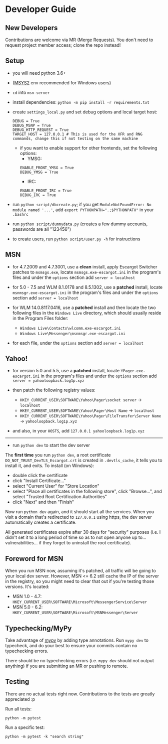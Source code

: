 # Developer Guide

## New Developers

Contributions are welcome via MR (Merge Requests). You don't need to request project member access; clone the repo instead!

## Setup 

- you will need python 3.6+
- ([MSYS2](https://github.com/valtron/llvm-stuff/wiki/Set-up-Windows-dev-environment-with-MSYS2) env recommended for Windows users)
- `cd` into `msn-server`
- install dependencies: `python -m pip install -r requirements.txt`
- create `settings_local.py` and set debug options and local target host:
	```
	DEBUG = True
	DEBUG_MSNP = True
	DEBUG_HTTP_REQUEST = True
	TARGET_HOST = 127.0.0.1 # This is used for the XFR and RNG commands, change this if not testing on the same machine
	```
	- if you want to enable support for other frontends, set the following options:
		- YMSG:
		```
		ENABLE_FRONT_YMSG = True
		DEBUG_YMSG = True
		```
		- IRC:
		```
		ENABLE_FRONT_IRC = True
		DEBUG_IRC = True
		```
- run `python script/dbcreate.py`; if you get `ModuleNotFoundError: No module named '...'`, add `export PYTHONPATH=".;$PYTHONPATH"` in your `.bashrc`
- run `python script/dummydata.py` (creates a few dummy accounts, passwords are all "123456")

- to create users, run `python script/user.py -h` for instructions

## MSN

- for 4.7.2009 and 4.7.3001, use a **clean** install, apply Escargot Switcher patches to `msmsgs.exe`, locate `msmsgs.exe-escargot.ini` in the program's files and under the `options` section add `server = localhost`
- for 5.0 - 7.5 and WLM 8.1.0178 and 8.5.1302, use a **patched** install, locate `msnmsgr.exe-escargot.ini` in the program's files and under the `options` section add `server = localhost`
- for WLM 14.0.8117.0416, use a **patched** install and then locate the two following files in the `Windows Live` directory, which should usually reside in the Program Files folder:
	- `Windows Live\Contacts\wlcomm.exe-escargot.ini`
	- `Windows Live\Messenger\msnmsgr.exe-escargot.ini`
	
- for each file, under the `options` section add `server = localhost`

## Yahoo!

- for version 5.0 and 5.5, use a **patched** install, locate `YPager.exe-escargot.ini` in the program's files and under the `options` section add `server = yahooloopback.log1p.xyz`
- then patch the following registry values:
	- `HKEY_CURRENT_USER\SOFTWARE\Yahoo\Pager\socket server` -> `localhost`
	- `HKEY_CURRENT_USER\SOFTWARE\Yahoo\Pager\Host Name` -> `localhost`
	- `HKEY_CURRENT_USER\SOFTWARE\Yahoo\Pager\FileTransfer\Server Name` -> `yahooloopback.log1p.xyz`

- and also, in your `HOSTS`, add `127.0.0.1 yahooloopback.log1p.xyz`

---

- run `python dev` to start the dev server

The **first time** you run `python dev`, a root certificate `DO_NOT_TRUST_DevTLS_Escargot.crt` is created in `.devtls_cache`,
it tells you to install it, and exits. To install (on Windows):

- double click the certificate
- click "Install Certificate..."
- select "Current User" for "Store Location"
- select "Place all certificates in the following store", click "Browse...", and select "Trusted Root Certification Authorities"
- click "Next" and then "Finish"

Now run `python dev` again, and it should start all the services.
When you visit a domain that's redirected to `127.0.0.1` using https, the dev server automatically creates a certificate.

All generated certificates expire after 30 days for "security" purposes (i.e. I didn't
set it to a long period of time so as to not open anyone up to... vulnerabilities...
if they forget to uninstall the root certificate).

## Foreword for MSN

When you run MSN now, assuming it's patched, all traffic will be going to your local dev server.
However, MSN <= 6.2 still cache the IP of the server in the registry, so you might need to clear that out
if you're testing those versions. It's located:

- MSN 1.0 - 4.7: `HKEY_CURRENT_USER\SOFTWARE\Microsoft\MessengerService\Server`
- MSN 5.0 - 6.2: `HKEY_CURRENT_USER\SOFTWARE\Microsoft\MSNMessenger\Server`

## Typechecking/MyPy

Take advantage of [mypy](https://mypy-lang.org) by adding type annotations.
Run `mypy dev` to typecheck, and do your best to ensure your commits contain no typechecking errors.

There should be no typechecking errors (i.e. `mypy dev` should not output anything) if you are submitting an MR
or pushing to remote.

## Testing

There are no actual tests right now. Contributions to the tests are greatly appreciated :p

Run all tests:

```
python -m pytest
```

Run a specific test:

```
python -m pytest -k "search string"
```
